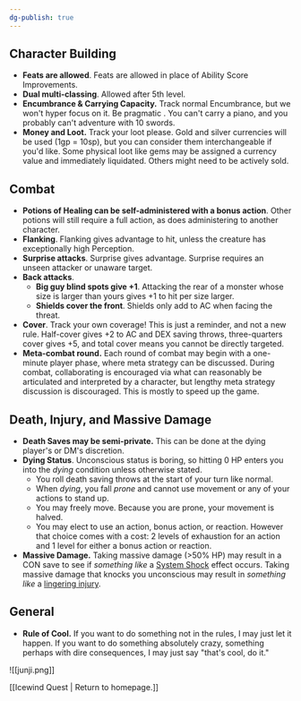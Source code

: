 ```yaml
---
dg-publish: true
---
```


## Character Building
- **Feats are allowed**. Feats are allowed in place of Ability Score Improvements.
- **Dual multi-classing**. Allowed after 5th level.
- **Encumbrance & Carrying Capacity.** Track normal Encumbrance, but we won't hyper focus on it. Be pragmatic . You can't carry a piano, and you probably can't adventure with 10 swords.
- **Money and Loot.** Track your loot please. Gold and silver currencies will be used (1gp = 10sp), but you can consider them interchangeable if you'd like. Some physical loot like gems may be assigned a currency value and immediately liquidated. Others might need to be actively sold.


## Combat
- **Potions of Healing can be self-administered with a bonus action**.  Other potions will still require a full action, as does administering to another character.
- **Flanking**. Flanking gives advantage to hit, unless the creature has exceptionally high Perception.
- **Surprise attacks**. Surprise gives advantage. Surprise requires an unseen attacker or unaware target.
- **Back attacks**. 
	- **Big guy blind spots give +1**. Attacking the rear of a monster whose size is larger than yours gives +1 to hit per size larger.
	- **Shields cover the front**. Shields only add to AC when facing the threat.
- **Cover**. Track your own coverage! This is just a reminder, and not a new rule. Half-cover gives +2 to AC and DEX saving throws, three-quarters cover gives +5, and total cover means you cannot be directly targeted.
- **Meta-combat round.** Each round of combat may begin with a one-minute player phase, where meta strategy can be discussed. During combat, collaborating is encouraged via what can reasonably be articulated and interpreted by a character, but lengthy meta strategy discussion is discouraged. This is mostly to speed up the game.


## Death, Injury, and Massive Damage
- **Death Saves may be semi-private.** This can be done at the dying player's or DM's discretion.
- **Dying Status**. Unconscious status is boring, so hitting 0 HP enters you into the *dying* condition unless otherwise stated. 
	- You roll death saving throws at the start of your turn like normal. 
	- When *dying*, you fall *prone* and cannot use movement or any of your actions to stand up.
	- You may freely move. Because you are prone, your movement is halved.
	- You may elect to use an action, bonus action, or reaction. However that choice comes with a cost: 2 levels of exhaustion for an action and 1 level for either a bonus action or reaction.
 - **Massive Damage.** Taking massive damage (>50% HP) may result in a CON save to see if *something like* a [System Shock](https://www.dndbeyond.com/sources/dmg/dungeon-masters-workshop#MassiveDamage) effect occurs. Taking massive damage that knocks you unconscious may result in *something like* a [lingering injury](https://www.dndbeyond.com/sources/dmg/dungeon-masters-workshop#Injuries).


## General
- **Rule of Cool.** If you want to do something not in the rules, I may just let it happen. If you want to do something absolutely crazy, something perhaps with dire consequences, I may just say "that's cool, do it."

![[junji.png]]

[[Icewind Quest | Return to homepage.]]